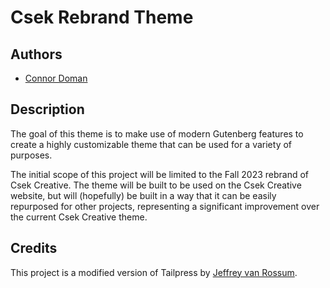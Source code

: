 # Csek Rebrand Theme

## Authors

-   [Connor Doman](mailto:cdoman@nowmediagroup.ca)

## Description

The goal of this theme is to make use of modern Gutenberg features to create a highly customizable theme that can be used for a variety of purposes.

The initial scope of this project will be limited to the Fall 2023 rebrand of Csek Creative. The theme will be built to be used on the Csek Creative website, but will (hopefully) be built in a way that it can be easily repurposed for other projects, representing a significant improvement over the current Csek Creative theme.

## Credits

This project is a modified version of Tailpress by [Jeffrey van Rossum](https://vanrossum.dev/).
